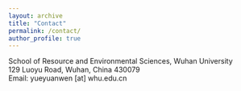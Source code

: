 ```yaml
---
layout: archive
title: "Contact"
permalink: /contact/
author_profile: true
---
```

School of Resource and Environmental Sciences, Wuhan University<br>
129 Luoyu Road, Wuhan, China 430079 <br>
Email: yueyuanwen [at] whu.edu.cn

<html>
<head>
	<meta charset="utf-8" />
	<meta name="viewport" content="width=device-width, initial-scale=1.0">
	<link rel="shortcut icon" type="image/x-icon" href="docs/images/favicon.ico" />
    <link rel="stylesheet" href="https://unpkg.com/leaflet@1.6.0/dist/leaflet.css" integrity="sha512-xwE/Az9zrjBIphAcBb3F6JVqxf46+CDLwfLMHloNu6KEQCAWi6HcDUbeOfBIptF7tcCzusKFjFw2yuvEpDL9wQ==" crossorigin=""/>
    <script src="https://unpkg.com/leaflet@1.6.0/dist/leaflet.js" integrity="sha512-gZwIG9x3wUXg2hdXF6+rVkLF/0Vi9U8D2Ntg4Ga5I5BZpVkVxlJWbSQtXPSiUTtC0TjtGOmxa1AJPuV0CPthew==" crossorigin=""></script>
</head>
<body>
<div id="mapid" style="width: inline; height: 400px;"></div>
<script>
	var mymap = L.map('mapid').setView([30.52775, 114.35470], 13);
	L.tileLayer('https://api.mapbox.com/styles/v1/{id}/tiles/{z}/{x}/{y}?access_token=pk.eyJ1IjoibWFwYm94IiwiYSI6ImNpejY4NXVycTA2emYycXBndHRqcmZ3N3gifQ.rJcFIG214AriISLbB6B5aw', {
		maxZoom: 18,
		attribution: 'Map data &copy; <a href="https://www.openstreetmap.org/">OpenStreetMap</a> contributors, ' +
			'<a href="https://creativecommons.org/licenses/by-sa/2.0/">CC-BY-SA</a>, ' +
			'Imagery © <a href="https://www.mapbox.com/">Mapbox</a>',
		id: 'mapbox/streets-v11'
	}).addTo(mymap);
	L.marker([30.52775, 114.35470]).addTo(mymap)
		.bindPopup("<b>Hello!</b>");
</script>
</body>
</html>
